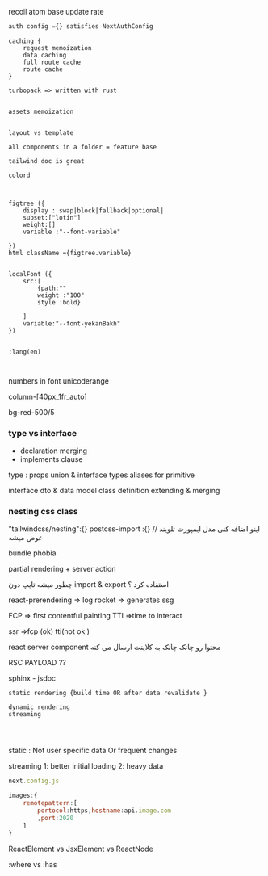recoil atom base update rate

```js
auth config ={} satisfies NextAuthConfig
```

```
caching {
    request memoization
    data caching
    full route cache
    route cache
}

turbopack => written with rust


assets memoization


layout vs template

all components in a folder = feature base

tailwind doc is great

colord



```

```
figtree ({
    display : swap|block|fallback|optional|
    subset:["lotin"]
    weight:[]
    variable :"--font-variable"

})
html className ={figtree.variable}


localFont ({
    src:[
        {path:""
        weight :"100"
        style :bold}

    ]
    variable:"--font-yekanBakh"
})


:lang(en)



```

numbers in font unicoderange

column-[40px_1fr_auto]

bg-red-500/5

### type vs interface

- declaration merging
- implements clause

type :
props
union & interface types
aliases for primitive

interface
dto & data model
class definition
extending & merging

### nesting css class

"tailwindcss/nesting":{}
postcss-import :{} // اینو اضافه کنی مدل ایمپورت تلویند عوض میشه

bundle phobia

partial rendering + server action

چطور میشه تایپ دون import & export استفاده کرد ؟

react-prerendering => log rocket => generates ssg

FCP => first contentful painting
TTI =>time to interact

ssr =>fcp (ok) tti(not ok )

react server component محتوا رو چانک چانک به کلاینت ارسال می کنه

RSC PAYLOAD ??

sphinx - jsdoc

```
static rendering {build time OR after data revalidate }

dynamic rendering
streaming




```

static : Not user specific data Or frequent changes

streaming 1: better initial loading
2: heavy data

```js
next.config.js

images:{
    remotepattern:[
        portocol:https,hostname:api.image.com
        ,port:2020
    ]
}

```

ReactElement vs JsxElement vs ReactNode

:where vs :has
